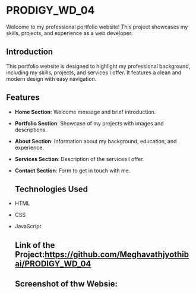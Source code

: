 # PRODIGY_WD_04

Welcome to my professional portfolio website! This project showcases my skills, projects, and experience as a web developer.

## Introduction

This portfolio website is designed to highlight my professional background, including my skills, projects, and services I offer. It features a clean and modern design with easy navigation.

## Features

- **Home Section**: Welcome message and brief introduction.
- **Portfolio Section**: Showcase of my projects with images and descriptions.
- **About Section**: Information about my background, education, and experience.
- **Services Section**: Description of the services I offer.
- **Contact Section**: Form to get in touch with me.

  ## Technologies Used

- HTML
- CSS
- JavaScript

  ## Link of the Project:https://github.com/Meghavathjyothibai/PRODIGY_WD_04

  ## Screenshot of thw Websie:
